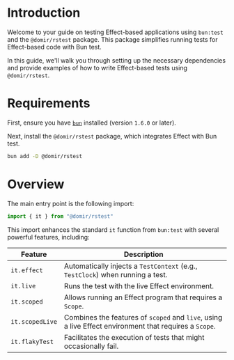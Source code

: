 # Introduction

Welcome to your guide on testing Effect-based applications using `bun:test` and the `@domir/rstest` package. This package simplifies running tests for Effect-based code with Bun test.

In this guide, we'll walk you through setting up the necessary dependencies and provide examples of how to write Effect-based tests using `@domir/rstest`.

# Requirements

First, ensure you have [`bun`](https://bun.sh/) installed (version `1.6.0` or later).

Next, install the `@domir/rstest` package, which integrates Effect with Bun test.

```sh
bun add -D @domir/rstest
```

# Overview

The main entry point is the following import:

```ts
import { it } from "@domir/rstest"
```

This import enhances the standard `it` function from `bun:test` with several powerful features, including:

| Feature         | Description                                                                                            |
| --------------- | ------------------------------------------------------------------------------------------------------ |
| `it.effect`     | Automatically injects a `TestContext` (e.g., `TestClock`) when running a test.                         |
| `it.live`       | Runs the test with the live Effect environment.                                                        |
| `it.scoped`     | Allows running an Effect program that requires a `Scope`.                                              |
| `it.scopedLive` | Combines the features of `scoped` and `live`, using a live Effect environment that requires a `Scope`. |
| `it.flakyTest`  | Facilitates the execution of tests that might occasionally fail.                                       |

<!-- # Writing Tests with `it.effect`

Here's how to use `it.effect` to write your tests:

**Syntax**

```ts
import { it } from "@domir/rstest"

it.effect("test name", () => EffectContainingAssertions, timeout: number | TestOptions = 5_000)
```

`it.effect` automatically provides a `TestContext`, allowing access to services like [`TestClock`](#using-the-testclock).

## Testing Successful Operations

To write a test, place your assertions directly within the main effect. This ensures that your assertions are evaluated as part of the test's execution.

**Example** (Testing a Successful Operation)

In the following example, we test a function that divides two numbers, but fails if the divisor is zero. The goal is to check that the function returns the correct result when given valid input.

```ts
import { it, expect } from "@domir/rstest"
import { Effect } from "effect"

// A simple divide function that returns an Effect, failing when dividing by zero
function divide(a: number, b: number) {
  if (b === 0) return Effect.fail("Cannot divide by zero")
  return Effect.succeed(a / b)
}

// Testing a successful division
it.effect("test success", () =>
  Effect.gen(function* () {
    const result = yield* divide(4, 2) // Expect 4 divided by 2 to succeed
    expect(result).toBe(2) // Assert that the result is 2
  })
)
```

## Testing Successes and Failures as `Exit`

When you need to handle both success and failure cases in a test, you can use `Effect.exit` to capture the outcome as an `Exit` object. This allows you to verify both successful and failed results within the same test structure.

**Example** (Testing Success and Failure with `Exit`)

```ts
import { it, expect } from "@domir/rstest"
import { Effect, Exit } from "effect"

// A function that divides two numbers and returns an Effect.
// It fails if the divisor is zero.
function divide(a: number, b: number) {
  if (b === 0) return Effect.fail("Cannot divide by zero")
  return Effect.succeed(a / b)
}

// Test case for a successful division, using `Effect.exit` to capture the result
it.effect("test success as Exit", () =>
  Effect.gen(function* () {
    const result = yield* Effect.exit(divide(4, 2)) // Capture the result as an Exit
    expect(result).toStrictEqual(Exit.succeed(2)) // Expect success with the value 2
  })
)

// Test case for a failure (division by zero), using `Effect.exit`
it.effect("test failure as Exit", () =>
  Effect.gen(function* () {
    const result = yield* Effect.exit(divide(4, 0)) // Capture the result as an Exit
    expect(result).toStrictEqual(Exit.fail("Cannot divide by zero")) // Expect failure with the correct message
  })
)
```

## Using the TestClock

When writing tests with `it.effect`, a `TestContext` is automatically provided. This context gives access to various testing services, including the [`TestClock`](https://effect.website/docs/guides/testing/testclock), which allows you to simulate the passage of time in your tests.

**Note**: If you want to use the real-time clock (instead of the simulated one), you can switch to `it.live`.

**Example** (Using `TestClock` and `it.live`)

Here are examples that demonstrate how you can work with time in your tests using `it.effect` and `TestClock`:

1. **Using `it.live` to show the current time**: This will display the actual system time, since it runs in the live environment.

2. **Using `it.effect` without adjustments**: By default, the `TestClock` starts at `0`, simulating the beginning of time for your test without any time passing.

3. **Using `it.effect` and adjusting time**: In this test, we simulate the passage of time by advancing the clock by 1000 milliseconds (1 second).

```ts
import { it } from "@domir/rstest"
import { Clock, Effect, TestClock } from "effect"

// Effect to log the current time
const logNow = Effect.gen(function* () {
  const now = yield* Clock.currentTimeMillis // Fetch the current time from the clock
  console.log(now) // Log the current time
})

// Example of using the real system clock with `it.live`
it.live("runs the test with the live Effect environment", () =>
  Effect.gen(function* () {
    yield* logNow // Prints the actual current time
  })
)

// Example of using `it.effect` with the default test environment
it.effect("run the test with the test environment", () =>
  Effect.gen(function* () {
    yield* logNow // Prints 0, as the test clock starts at 0
  })
)

// Example of advancing the test clock by 1000 milliseconds
it.effect("run the test with the test environment and the time adjusted", () =>
  Effect.gen(function* () {
    yield* TestClock.adjust("1000 millis") // Move the clock forward by 1000 milliseconds
    yield* logNow // Prints 1000, reflecting the adjusted time
  })
)
```

## Skipping Tests

If you need to temporarily disable a test but don't want to delete or comment out the code, you can use `it.effect.skip`. This is helpful when you're working on other parts of your test suite but want to keep the test for future execution.

**Example** (Skipping a Test)

```ts
import { it } from "@domir/rstest"
import { Effect, Exit } from "effect"
import { expect } from "@domir/rstest"

function divide(a: number, b: number) {
  if (b === 0) return Effect.fail("Cannot divide by zero")
  return Effect.succeed(a / b)
}

// Temporarily skip the test for dividing numbers
it.effect.skip("test failure as Exit", () =>
  Effect.gen(function* () {
    const result = yield* Effect.exit(divide(4, 0))
    expect(result).toStrictEqual(Exit.fail("Cannot divide by zero"))
  })
)
```

## Running a Single Test

When you're developing or debugging, it's often useful to run a specific test without executing the entire test suite. You can achieve this by using `it.effect.only`, which will run just the selected test and ignore the others.

**Example** (Running a Single Test)

```ts
import { it } from "@domir/rstest"
import { Effect, Exit } from "effect"
import { expect } from "@domir/rstest"

function divide(a: number, b: number) {
  if (b === 0) return Effect.fail("Cannot divide by zero")
  return Effect.succeed(a / b)
}

// Run only this test, skipping all others
it.effect.only("test failure as Exit", () =>
  Effect.gen(function* () {
    const result = yield* Effect.exit(divide(4, 0))
    expect(result).toStrictEqual(Exit.fail("Cannot divide by zero"))
  })
)
```

## Expecting Tests to Fail

When adding new failing tests, you might not be able to fix them right away. Instead of skipping them, you may want to assert it fails, so that when you fix them, you'll know and can re-enable them before it regresses.

**Example** (Asserting one test fails)

```ts
import { it } from "@domir/rstest"
import { Effect, Exit } from "effect"

function divide(a: number, b: number): number {
  if (b === 0) return Effect.fail("Cannot divide by zero")
  return Effect.succeed(a / b)
}

// Temporarily assert that the test for dividing by zero fails.
it.effect.fails("dividing by zero special cases", ({ expect }) =>
  Effect.gen(function* () {
    const result = yield* Effect.exit(divide(4, 0))
    expect(result).toStrictEqual(0)
  })
)
```

## Logging

By default, `it.effect` suppresses log output, which can be useful for keeping test results clean. However, if you want to enable logging during tests, you can use `it.live` or provide a custom logger to control the output.

**Example** (Controlling Logging in Tests)

```ts
import { it } from "@domir/rstest"
import { Effect, Logger } from "effect"

// This test won't display the log message, as logging is suppressed by default in `it.effect`
it.effect("does not display a log", () =>
  Effect.gen(function* () {
    yield* Effect.log("it.effect") // Log won't be shown
  })
)

// This test will display the log because a custom logger is provided
it.effect("providing a logger displays a log", () =>
  Effect.gen(function* () {
    yield* Effect.log("it.effect with custom logger") // Log will be displayed
  }).pipe(
    Effect.provide(Logger.pretty) // Providing a pretty logger for log output
  )
)

// This test runs using `it.live`, which enables logging by default
it.live("it.live displays a log", () =>
  Effect.gen(function* () {
    yield* Effect.log("it.live") // Log will be displayed
  })
)
```

# Writing Tests with `it.scoped`

The `it.scoped` method is used for tests that involve `Effect` programs needing a `Scope`. A `Scope` ensures that any resources your test acquires are managed properly, meaning they will be released when the test completes. This helps prevent resource leaks and guarantees test isolation.

**Example** (Using `it.scoped` to Manage Resource Lifecycle)

```ts
import { it } from "@domir/rstest"
import { Console, Effect } from "effect"

// Simulating the acquisition and release of a resource with console logging
const acquire = Console.log("acquire resource")
const release = Console.log("release resource")

// Defining a resource that requires proper management
const resource = Effect.acquireRelease(acquire, () => release)

// Incorrect usage: This will result in a type error because it lacks a scope
it.effect("run with scope", () =>
  Effect.gen(function* () {
    yield* resource
  })
)

// Correct usage: Using 'it.scoped' to manage the scope correctly
it.scoped("run with scope", () =>
  Effect.gen(function* () {
    yield* resource
  })
)
```

# Writing Tests with `it.flakyTest`

`it.flakyTest` is a utility designed to manage tests that may not succeed consistently on the first attempt. These tests, often referred to as "flaky," can fail due to factors like timing issues, external dependencies, or randomness. `it.flakyTest` allows for retrying these tests until they pass or a specified timeout is reached.

**Example** (Handling Flaky Tests with Retries)

Let's start by setting up a basic test scenario that has the potential to fail randomly:

```ts
import { it } from "@domir/rstest"
import { Effect, Random } from "effect"

// Simulating a flaky effect
const flaky = Effect.gen(function* () {
  const random = yield* Random.nextBoolean
  if (random) {
    return yield* Effect.fail("Failed due to randomness")
  }
})

// Standard test that may fail intermittently
it.effect("possibly failing test", () => flaky)
```

In this test, the outcome is random, so the test might fail depending on the result of `Random.nextBoolean`.

To handle this flakiness, we use `it.flakyTest` to retry the test until it passes, or until a defined timeout expires:

```ts
// Retrying the flaky test with a 5-second timeout
it.effect("retrying until success or timeout", () =>
  it.flakyTest(flaky, "5 seconds")
)
``` -->
